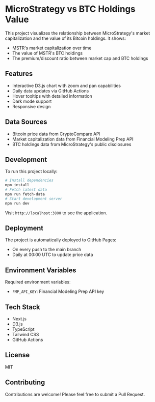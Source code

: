 # MicroStrategy vs BTC Holdings Value

This project visualizes the relationship between MicroStrategy's market capitalization and the value of its Bitcoin holdings. It shows:

- MSTR's market capitalization over time
- The value of MSTR's BTC holdings
- The premium/discount ratio between market cap and BTC holdings

## Features

- Interactive D3.js chart with zoom and pan capabilities
- Daily data updates via GitHub Actions
- Hover tooltips with detailed information
- Dark mode support
- Responsive design

## Data Sources

- Bitcoin price data from CryptoCompare API
- Market capitalization data from Financial Modeling Prep API
- BTC holdings data from MicroStrategy's public disclosures

## Development

To run this project locally:

```bash
# Install dependencies
npm install
# Fetch latest data
npm run fetch-data
# Start development server
npm run dev
```

Visit `http://localhost:3000` to see the application.

## Deployment

The project is automatically deployed to GitHub Pages:

- On every push to the main branch
- Daily at 00:00 UTC to update price data

## Environment Variables

Required environment variables:

- `FMP_API_KEY`: Financial Modeling Prep API key

## Tech Stack

- Next.js
- D3.js
- TypeScript
- Tailwind CSS
- GitHub Actions

## License

MIT

## Contributing

Contributions are welcome! Please feel free to submit a Pull Request.
